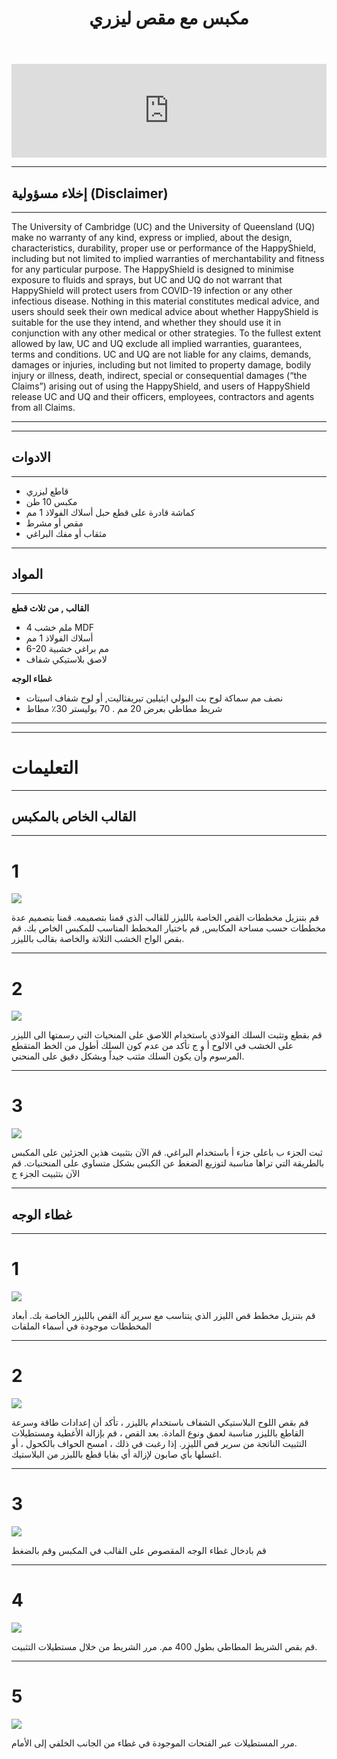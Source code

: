 ﻿---
layout: page
title: مكبس مع مقص ليزري
tagline: &nbsp <span class="instructionsTaglineEmojiLinks"> <a href = "https://youtu.be/cbJfRK5AS-o"><i class="em em-video_camera" aria-role="presentation" aria-label="VIDEO CAMERA"></i></a> <a href = "https://github.com/HappyShield/HappyShield/tree/master/Templates/LaserCutAndPressureCreasing" ><i class="em em-triangular_ruler" aria-role="presentation" aria-label="TRIANGULAR RULER"></i></a></span>
permalink: /pressure-creasing/ar/
language: ar
textdirection: rtl
---

<script src="https://snapwidget.com/js/snapwidget.js"></script>
<iframe src="https://snapwidget.com/embed/810066" class="snapwidget-widget" allowtransparency="true" frameborder="0" scrolling="no" style="border:none; overflow:hidden;  width:100%; "></iframe>

---

## إخلاء مسؤولية (Disclaimer)

---

The University of Cambridge (UC) and the University of Queensland (UQ) make no warranty of any kind, express or implied, about the design, characteristics, durability, proper use or performance of the HappyShield, including but not limited to implied warranties of merchantability and fitness for any particular purpose. The HappyShield is designed to minimise exposure to fluids and sprays, but UC and UQ do not warrant that HappyShield will protect users from COVID-19 infection or any other infectious disease. Nothing in this material constitutes medical advice, and users should seek their own medical advice about whether HappyShield is suitable for the use they intend, and whether they should use it in conjunction with any other medical or other strategies. To the fullest extent allowed by law, UC and UQ exclude all implied warranties, guarantees, terms and conditions. UC and UQ are not liable for any claims, demands, damages or injuries, including but not limited to property damage, bodily injury or illness, death, indirect, special or consequential damages (“the Claims”) arising out of using the HappyShield, and users of HappyShield release UC and UQ and their officers, employees, contractors and agents from all Claims.


--- 

---

## الادوات

---

* قاطع ليزري
* مكبس 10 طن
* كماشة قادرة على قطع حبل أسلاك الفولاذ 1 مم
* مقص أو مشرط
* مثقاب أو مفك البراغي

---

## المواد

---

**القالب , من ثلاث قطع**

* 4 ملم خشب MDF
* أسلاك الفولاذ 1 مم   
* 6-20 مم براغي خشبية
* لاصق بلاستيكي شفاف

**غطاء الوجه**
	
* نصف مم سماكة لوح بت البولي ايثيلين تيريفثاليت,  أو لوح شفاف اسيتات
* شريط مطاطي بعرض 20 مم . 70 بوليستر 30٪ مطاط

---

---

# التعليمات
---

## القالب الخاص بالمكبس  

---

# 1 	

![](./Assets/Output/Steps/01.jpg)

قم بتنزيل مخططات القص الخاصة بالليزر للقالب الذي قمنا بتصميمه. قمنا بتصميم عدة مخططات حسب مساحة المكابس, قم باختيار المخطط المناسب للمكبس الخاص بك. قم بقص الواح الخشب الثلاثة والخاصة بقالب بالليزر. 

---

# 2

![](./Assets/Output/Steps/02.jpg)

قم بقطع وتثبت السلك الفولاذي  باستخدام اللاصق على المنحيات التي رسمتها الى الليزر على الخشب في الالوح أ و ج
تأكد من عدم كون السلك أطول من الخط المتقطع المرسوم وأن يكون السلك مثتب جيداً وبشكل دقيق على المنحني. 

---

# 3

![](./Assets/Output/Steps/03.jpg)

ثبت الجزء ب  باعلى جزء أ  باستخدام البراغي.
قم الآن بتثبيت هذين الجزئين على المكبس بالطريقة التي تراها مناسبة لتوزيع الضغط عن الكبس بشكل متساوي على المنحنيات. 
قم الآن بتثبيت الجزء ج


--- 

## غطاء الوجه

---

# 1

![](./Assets/Output/Steps/04.jpg)

قم بتنزيل مخطط قص الليزر الذي يتناسب مع سرير آلة القص بالليزر الخاصة بك. أبعاد المخططات موجودة في أسماء الملفات

---

# 2	

![](./Assets/Output/Steps/05.jpg)

قم بقص اللوح البلاستيكي الشفاف باستخدام بالليزر ، تأكد أن إعدادات طاقة وسرعة القاطع بالليزر مناسبة لعمق ونوع المادة. 
بعد القص ، قم بإزالة الأغطية ومستطيلات التثبيت الناتجة من سرير قص الليزر. إذا رغبت في ذلك ، امسح الحواف بالكحول ، أو اغسلها بأي صابون لإزالة أي بقايا قطع بالليزر من البلاستيك.

--- 

# 3

![](./Assets/Output/Steps/06.jpg)

 قم بادخال غطاء الوجه المقصوص على القالب في المكبس وقم بالضغط

---

# 4	

![](./Assets/Output/Steps/07.jpg)

قم بقص الشريط المطاطي بطول 400 مم. مرر الشريط من خلال مستطيلات التثبيت.

---

# 5	

![](./Assets/Output/Steps/08.jpg)

مرر المستطيلات عبر الفتحات الموجودة في غطاء من الجانب الخلفي إلى الأمام.
